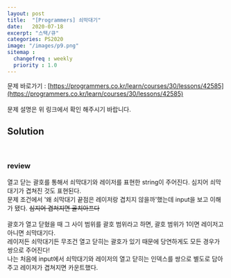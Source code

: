 ```yaml
---
layout: post
title:  "[Programmers] 쇠막대기"
date:   2020-07-18
excerpt: "스택/큐"
categories: PS2020
image: "/images/p9.png"
sitemap :
  changefreq : weekly
  priority : 1.0
---
```

문제 바로가기 : [https://programmers.co.kr/learn/courses/30/lessons/42585](https://programmers.co.kr/learn/courses/30/lessons/42585)<br>
<br>
문제 설명은 위 링크에서 확인 해주시기 바랍니다.<br>

## Solution
<script src="https://gist.github.com/yooniversal/6a6dbb06f5107583e388bb34e80179d3.js"></script>
<br>

### review

열고 닫는 괄호를 통해서 쇠막대기와 레이저를 표현한 string이 주어진다. 심지어 쇠막대기가 겹쳐진 것도 표현된다.<br>
문제 조건에서 '왜 쇠막대기 끝점은 레이저랑 겹치지 않을까'했는데 input을 보고 이해가 됐다. ~~심지어 겹쳐지면 골치아프다~~<br>
<br>
괄호가 열고 닫혔을 때 그 사이 범위를 괄호 범위라고 하면, 괄호 범위가 1이면 레이저고 아니면 쇠막대기다.<br>
레이저든 쇠막대기든 무조건 열고 닫히는 괄호가 있기 때문에 당연하게도 모든 경우가 쌍으로 주어진다!<br>
나는 처음에 input에서 쇠막대기와 레이저의 열고 닫히는 인덱스를 쌍으로 별도로 담아주고 레이저가 겹쳐지면 카운트했다.<br>

<script src="https://utteranc.es/client.js"
        repo="yooniversal/blog-comments"
        issue-term="pathname"
        theme="github-light"
        crossorigin="anonymous"
        async>
</script>
